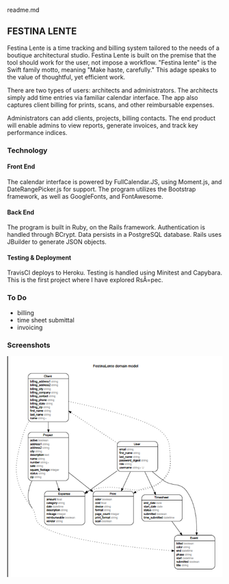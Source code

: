 readme.md

## FESTINA LENTE
Festina Lente is a time tracking and billing system tailored to the needs
of a boutique architectural studio. Festina Lente is built on the premise that
the tool should work for the user, not impose a workflow. "Festina lente" is the
Swift family motto, meaning "Make haste, carefully." This adage speaks to the
value of thoughtful, yet efficient work.

There are two types of users: architects and administrators. The architects
simply add time entries via familiar calendar interface. The app also captures
client billing for prints, scans, and other reimbursable expenses.

Administrators can add clients, projects, billing contacts. The end product will
enable admins to view reports, generate invoices, and track key performance
indices.

### Technology
#### Front End
The calendar interface is powered by FullCalendar.JS, using Moment.js, and
DateRangePicker.js for support. The program utilizes the Bootstrap framework, as
well as GoogleFonts, and FontAwesome.
#### Back End
The program is built in Ruby, on the Rails framework. Authentication is handled
through BCrypt. Data persists in a PostgreSQL database. Rails uses JBuilder to
generate JSON objects.
#### Testing & Deployment
TravisCI deploys to Heroku. Testing is handled using Minitest and Capybara. This
is the first project where I have explored RsÂ=pec.

### To Do
* billing
* time sheet submittal
* invoicing

### Screenshots
![Entity Relationship Diagram](screenshots/entity_relationship_diagram.png)
